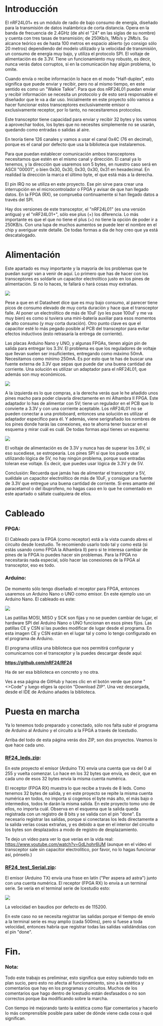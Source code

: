 # Introducción

El nRF24L01+ es un módulo de radio de bajo consumo de energía, diseñado para la transmisión de datos inalámbrica de corta distancia. Opera en la banda de frecuencia de 2.4GHz (de ahí el "24" en las siglas de su nombre) y cuenta con tres tasas de transmisión; de 250Kb/s, 1Mb/s y 2Mb/s. Su alcance teórico es de hasta 100 metros en espacio abierto (yo consigo sólo 20 metros) dependiendo del modelo utilizado y la velocidad de transmisión, un consumo de energía muy bajo, y utiliza el protocolo SPI. El voltaje de alimentación es de 3.3V. Tiene un funcionamiento muy robusto, es decir, nunca verás datos corruptos, si en la comunicación hay algún problema, lo omite.

Cuando envía o recibe información lo hace en el modo "Half-duplex", esto significa que puede enviar y recibir, pero no al mismo tiempo, en este sentido es como un "Walkie Talkie". Para que dos nRF24L01 puedan enviar y recibir información se necesita un protocolo y de esto será responsable el diseñador que le va a dar uso. Inicialmente en este proyecto sólo vamos a hacer funcionar estos transceptores exclusivamente emisor o exclusivamente receptor, por lo tanto, no necesitaremos protocolos.

Este transceptor tiene capacidad para enviar y recibir 32 bytes y los vamos a aprovechar todos, los bytes que no necesites simplemente no se usarán, quedando como entradas o salidas al aire.

En teoría tiene 126 canales y vamos a usar el canal 0x4C (76 en decimal), porque es el canal por defecto que usa la biblioteca que instalaremos.

Para que puedan establecer comunicación ambos transceptores necesitamos que estén en el mismo canal y dirección. El canal ya lo tenemos, y la dirección que usaremos son 5 bytes, en nuestro caso será en ASCII "00001", o bien 0x30, 0x30, 0x30, 0x30, 0x31 en hexadecimal. En realidad la dirección la marca el último byte, el que está más a la derecha.

El pin IRQ no se utiliza en este proyecto. Ese pin sirve para crear una interrupción en el microcontrolador o FPGA y avisar de que han llegado datos. En la FPGA (RX), se comprueba continuamente si han llegado datos a través del SPI.

Hay dos versiones de este transceptor, el "nRF24L01" (es una versión antigua) y el "nRF24L01+", sólo ese plus (+) los diferencia. Lo más importante es que el que no tiene el plus (+) no tiene la opción de poder ir a 250KB/s. Con una lupa de muchos aumentos se puede leer el nombre en el chip y averiguar este detalle. De todas formas a día de hoy creo que ya está descatalogado.


# Alimentación

Este apartado es muy importante y la mayoría de los problemas que te puedan surgir van a venir de aquí. Lo primero que has de hacer con los transceptores es soldarle un capacitor electrolítico justo en los pines de alimentación. Si no lo haces, te fallará o hará cosas muy extrañas.

![](https://github.com/Democrito/repositorios/blob/master/radio/nRF24L01/img/transceptor%20con%20capacitor.jpg)

Pese a que en el Datasheet dice que es muy bajo consumo, al parecer tiene picos de consumo elevado de muy corta duración y hace que el transceptor falle. Al poner un electrolítico de más de 10uF (yo les puse 100uF y me va muy bien) es como si tuviera una mini-batería auxiliar para esos momentos de alto consumo (y muy corta duración). Otro punto clave es que el capacitor esté lo más pegado posible al PCB del transceptor para evitar efectos inductivos (esto retrasaría la entrega de corriente).

Las placas Arduino Nano y UNO, y algunas FPGAs, tienen algún pin de salida para entregar los 3.3V. El problema es que los reguladores de voltaje que llevan suelen ser insuficientes, entregando como máximo 50mA. Necesitamos como mínimo 250mA. Es por esto que te has de buscar una fuente externa de 3.3V que sepas que puede dar una buena cantidad de corriente. Una solución es utilizar un adaptador para el nRF24L01, que además son muy económicos.

![](https://github.com/Democrito/repositorios/blob/master/radio/nRF24L01/img/adaptadores2.jpg)

A la izquierda es lo que compras, a la derecha verás que le he añadido unos pines macho para poder clavarla directamente en mi Alhambra II FPGA. Este adaptador lo has de alimentar con 5V; tiene un regulador en el PCB que lo convierte a 3.3V y con una corriente aceptable.
Los nRF24L01 no se pueden conectar a una protoboard, entonces una solución es utilizar el adaptador específico para él. Y además, viene serigrafiado los nombres de los pines donde harás las conexiones, eso te ahorra tener buscar en el esquema y mirar cuál es cuál. De todas formas aquí tienes un esquema:

![](https://github.com/Democrito/repositorios/blob/master/radio/nRF24L01/img/nRF24L01-Pinout.jpg)

El voltaje de alimentación es de 3.3V y nunca has de superar los 3.6V, si eso sucediese, se estropearía. Los pines SPI sí que los puede usar utilizando lógica de 5V, no hay ningún problema, porque sus entradas toleran ese voltaje. Es decir, que puedes usar lógica de 3.3V y de 5V.

Conclusión: Recuerda que jamás has de alimentar el transceptor a 5V, suéldale un capacitor electrolítico de más de 10uF, y consigue una fuente de 3.3V que entregue una buena cantidad de corriente. Si eres amante del paracetamol o del ibuprofeno, no hagas caso en lo que he comentado en este apartado o sáltate cualquiera de ellos.

# Cableado
### FPGA:
El Cableado para la FPGA (como receptor) está a la vista cuando abres el circuito desde Icestudio. Te recomiendo usarlo todo tal y como está (si estás usando como FPGA la Alhambra II) pero si te interesa cambiar de pines de la FPGA lo puedes hacer sin problemas. Para la FPGA no necesitarás nada especial, sólo hacer las conexiones de la FPGA al transceptor, eso es todo.

### Arduino:
De momento sólo tengo diseñado el receptor para FPGA, entonces usaremos un Arduino Nano o UNO como emisor. En este ejemplo uso un Arduino Nano. El cableado es este:

![](https://github.com/Democrito/repositorios/blob/master/radio/nRF24L01/img/Pinout_nRF24L01_Nano.png)

Las patillas MOSI, MISO y SCK son fijas y no se pueden cambiar de lugar, el hardware SPI del Arduino Nano o UNO funcionan en esos pines fijos. Las patillas CE y CSN sí las puedes modificar de lugar desde el programa. En esta imagen CE y CSN están en el lugar tal y como lo tengo configurado en el programa de Arduino.

El programa utiliza una biblioteca que nos permitirá configurar y comunicarnos con el transceptor y la puedes descargar desde aquí: 

**https://github.com/nRF24/RF24** 

Ha de ser esa biblioteca en concreto y no otra.

Ves a esa página de GitHub y haces clic en el botón verde que pone "<>Code" y luego eliges la opción "Download ZIP". Una vez descargada, desde el IDE de Arduino añades la biblioteca.

# Puesta en marcha

Ya lo tenemos todo preparado y conectado, sólo nos falta subir el programa de Arduino al Arduino y el circuito a la FPGA a través de Icestudio.

Arriba del todo de esta página verás dos ZIP, son dos proyectos. Veamos lo que hace cada uno.

### [RF24_leds.zip](https://github.com/Democrito/repositorios/raw/master/radio/nRF24L01/RF24_leds.zip):

En este proyecto el emisor (Arduino TX) envía una cuenta que va del 0 al 255 y vuelta comenzar. Lo hace en los 32 bytes que envía, es decir, que en cada uno de esos 32 bytes envía la misma cuenta numérica.

El receptor (FPGA RX) muestra lo que recibe a través de 8 leds. Como tenemos 32 bytes de salida, y en este proyecto se repite la misma cuenta numérica en todos, no importa si cogemos el byte más alto, el más bajo o intermedios, todos te darán la misma salida. En este proyecto tomo uno de ellos, no importa cuál. Observa en el esquema que la salida queda registrada con un registro de 8 bits y se valida con el pin "done". Es necesario registrar las salidas, porque si conectaras los leds directamente a la salida verías cosas extrañas, y es debido a que en el interior del circuito los bytes son desplazados a modo de registro de desplazamiento.

Te dejo un vídeo para ver lo que verías en la vida real: https://www.youtube.com/watch?v=GdLhohr6IJM 
(aunque en el vídeo el transceptor sale sin capacitor electrolítico, por favor, no lo hagas funcionar así, pónselo.)

### [RF24_test_Serial.zip](https://github.com/Democrito/repositorios/raw/master/radio/nRF24L01/RF24_test_Serial.zip):

El emisor (Arduino TX) envía una frase en latín ("Per aspera ad astra") junto con una cuenta numérica.
El receptor (FPGA RX) lo envía a un terminal serie. Se vería en el terminal serie de Icestudio esto:

![](https://github.com/Democrito/repositorios/blob/master/radio/nRF24L01/img/test_text_serial_nrf24l01_RX.png)

La velocidad en baudios por defecto es de 115200.

En este caso no se necesita registrar las salidas porque el tiempo de envío a la terminal serie es muy amplio (cada 500ms), pero si fuese a toda velocidad, entonces habría que registrar todas las salidas validándolas con el pin "done".

# Fin.
### Nota:
Todo este trabajo es preliminar, esto significa que estoy subiendo todo en plan sucio, pero esto no afecta al funcionamiento, sino a la estética y comentarios que hay en los programas y circuitos. Muchos de los comentarios que hago dentro de Icestudio están desfasados o no son correctos porque iba modificando sobre la marcha.

Con tiempo iré mejorando tanto la estética como fijar comentarios y hacerlo lo más comprensible posible para saber de dónde viene cada cosa o qué significan.










